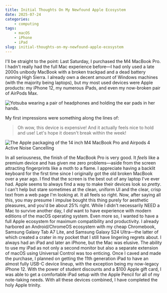```yaml
---
title: Initial Thoughts On My Newfound Apple Ecosystem
date: 2025-07-24
categories:
    - computing
tags:
    - macOS
    - iPhone
    - iPad
slug: initial-thoughts-on-my-newfound-apple-ecosystem
---
```


I'll be straight to the point: Last Saturday, I purchased the M4 MacBook Pro. I hadn't really had the full Mac experience before—I had only used a late 2000s unibody MacBook with a broken trackpad and a dead battery running High Sierra. I already own a decent amount of Windows machines (with the majority being laptops), but my most used devices were Apple products: my iPhone 12, my numerous iPads, and even my now-broken pair of AirPods Max.

<img src="/images/yotsuba_headphones.jpg" alt="Yotsuba wearing a pair of headphones and holding the ear pads in her hands.">

My first impressions were something along the lines of:

> Oh wow, this device is expensive! And it actually feels nice to hold and use! Let's hope it doesn't break within the week!

<img src="/images/mac_and_airpods_box.webp" alt="The Apple packaging of the 14 inch M4 MacBook Pro and Airpods 4 Active Noise Cancelling">

In all seriousness, the finish of the MacBook Pro is very good. It *feels* like a premium device and has given me zero problems—aside from the screen attracting fingerprints like a moth to a flame. I appreciate having a backlit keyboard for the first time since I originally got the old broken MacBook over a year ago. I find that the screen is the best out of any laptop I've ever had. Apple seems to always find a way to make their devices look so *pretty*. I can't help but stare sometimes at the clean, uniform UI and the clear, crisp text from a web page I'm looking at. It all feels so right.
Now, after saying all this, you may presume I impulse bought this thing purely for aesthetic pleasures, and you'd be about 25% right. While I didn't necessarily NEED a Mac to survive another day, I *did* want to have experience with modern editions of the macOS operating system. Even more so, I wanted to have a full Apple ecosystem for maximum compatibility and productivity. I already harbored an Android/ChromeOS ecosystem with my cheap Chromebook, Samsung Galaxy Tab A7 Lite, and Samsung Galaxy S24 Ultra—the latter of which created a crater in my pocket that I still have lingering regrets about. I always had an iPad and later an iPhone, but the Mac was elusive. The ability to use my iPad as not only a second monitor but also a separate extension of macOS using Universal Control was too enticing. Once I caved and made the purchase, I planned on getting the 11th generation iPad to have an almost fully USB-C device lineup, with the exception being my now-legacy iPhone 12. With the power of student discounts and a $100 Apple gift card, I was able to get a comfortable iPad setup with the Apple Pencil for all of my note-taking needs. With all these devices combined, I have completed the holy Apple trinity.
